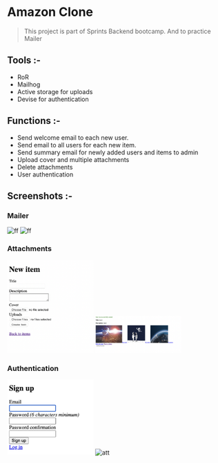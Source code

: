 # Amazon Clone 
> This project is part of Sprints Backend bootcamp.
> And to practice Mailer

## Tools :-
- RoR
- Mailhog
- Active storage for uploads
- Devise for authentication 

## Functions :-
- Send welcome email to each new user.
- Send email to all users for each new item.
- Send summary email for newly added users and items to admin
- Upload cover and multiple attachments
- Delete attachments
- User authentication

## Screenshots :-

### Mailer
![ff](https://github.com/mhndakbar/amazon-clone/blob/Feature/item/Screenshots/sh1.png)
![ff](https://github.com/mhndakbar/amazon-clone/blob/Feature/item/Screenshots/sh2.png)

### Attachments
<img src="/Screenshots/att1.png" alt="att" width="200"/>
<img src="/Screenshots/att2.png" alt="att" width="200"/>

### Authentication
<img src="/Screenshots/auth1.png" alt="att" width="200"/>
<img src="/Screenshots/auth2.png" alt="att" width="200"/>
